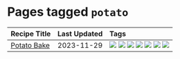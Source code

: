 # Pages tagged `potato`

|Recipe Title|Last Updated|Tags
|:---|:---|:---|
|[Potato Bake](../recipes/potatobake.md)|2023-11-29|[![](https://img.shields.io/badge/tag-baked-c6d429)](../tags/baked.md) [![](https://img.shields.io/badge/tag-cheesey-c02c21)](../tags/cheesey.md) [![](https://img.shields.io/badge/tag-dairy-062ab)](../tags/dairy.md) [![](https://img.shields.io/badge/tag-potato-32c994)](../tags/potato.md) [![](https://img.shields.io/badge/tag-savoury-e5fa6f)](../tags/savoury.md) [![](https://img.shields.io/badge/tag-sides-8a534c)](../tags/sides.md) [![](https://img.shields.io/badge/tag-vegetarian-b7439e)](../tags/vegetarian.md)|